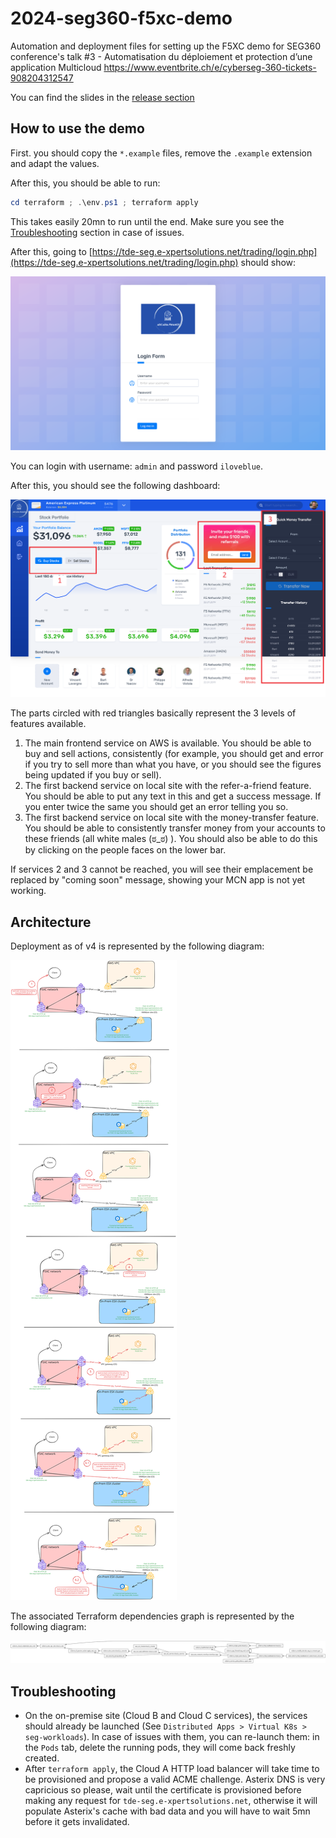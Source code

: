 # 2024-seg360-f5xc-demo

 Automation and deployment files for setting up the F5XC demo for SEG360 conference's talk #3 - Automatisation du déploiement et protection d’une application Multicloud <https://www.eventbrite.ch/e/cyberseg-360-tickets-908204312547>

You can find the slides in the [release section](https://github.com/e-XpertSolutions/2024-seg360-f5xc-demo/releases)

## How to use the demo

First. you should copy the `*.example` files, remove the `.example` extension and adapt the values.

After this, you should be able to run:

```powershell
cd terraform ; .\env.ps1 ; terraform apply
```

This takes easily 20mn to run until the end. Make sure you see the [Troubleshooting](#troubleshooting) section in case of issues.

After this, going to [https://tde-seg.e-xpertsolutions.net/trading/login.php](https://tde-seg.e-xpertsolutions.net/trading/login.php) should show:

![login page](assets/Screenshot%202024-07-23%20at%2016-46-49%20Arcadia%20Finance%20Login%20Page.png)

You can login with username: `admin` and password `iloveblue`.

After this, you should see the following dashboard:

![dashboard](assets/Screenshot%202024-07-23%20at%2016-48-59%20Arcadia%20-%20Account%20Information.png)

The parts circled with red triangles basically represent the 3 levels of features available.

1. The main frontend service on AWS is available. You should be able to buy and sell actions, consistently (for example, you should get and error if you try to sell more than what you have, or you should see the figures being updated if you buy or sell).
2. The first backend service on local site with the refer-a-friend feature. You should be able to put any text in this and get a success message. If you enter twice the same you should get an error telling you so.
3. The first backend service on local site with the money-transfer feature. You should be able to consistently transfer money from your accounts to these friends (all white males (ಠ_ಠ) ). You should also be able to do this by clicking on the people faces on the lower bar.

If services 2 and 3 cannot be reached, you will see their emplacement be replaced by "coming soon" message, showing your MCN app is not yet working.

## Architecture

Deployment as of v4 is represented by the following diagram:

![diagram representing deployment as of v4](assets/SEG360-demo-v4.0-2024-07-23%2016.24.31.excalidraw.svg)

The associated Terraform dependencies graph is represented by the following diagram:

![diagram representing Terraform dependencies as of v4](assets/tf_dependencies_graph.svg)

## Troubleshooting

- On the on-premise site (Cloud B and Cloud C services), the services should already be launched (See `Distributed Apps > Virtual K8s > seg-workloads`). In case of issues with them, you can re-launch them: in the `Pods` tab, delete the running pods, they will come back freshly created.
- After `terraform apply`, the Cloud A HTTP load balancer will take time to be provisioned and propose a valid ACME challenge. Asterix DNS is very capricious so please, wait until the certificate is provisioned before making any request for `tde-seg.e-xpertsolutions.net`, otherwise it will populate Asterix's cache with bad data and you will have to wait 5mn before it gets invalidated.
